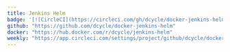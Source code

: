 ```yaml
---
title: Jenkins Helm
badge: '[![CircleCI](https://circleci.com/gh/dcycle/docker-jenkins-helm.svg?style=svg)](https://circleci.com/gh/dcycle/docker-jenkins-helm)'
github: "https://github.com/dcycle/docker-jenkins-helm"
docker: "https://hub.docker.com/r/dcycle/jenkins-helm"
weekly: "https://app.circleci.com/settings/project/github/dcycle/docker-jenkins-helm/triggers"
---
```


